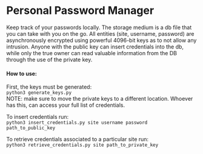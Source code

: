 # Personal Password Manager

Keep track of your passwords locally. The storage medium is a db file that you can take with you on the go. All entities
(site, username, password) are asynchronously encrypted using powerful 4096-bit keys as to not allow any intrusion.
Anyone with the public key can insert credentials into the db, while only the true owner can read valuable information 
from the DB through the use of the private key.

#### How to use:
First, the keys must be generated:  
`python3 generate_keys.py`  
NOTE: make sure to move the private keys to a different location. Whoever has this, can access your full list of credentials.

To insert credentials run:  
`python3 insert_credentials.py site username password path_to_public_key`

To retrieve credentials associated to a particular site run:  
`python3 retrieve_credentials.py site path_to_private_key`